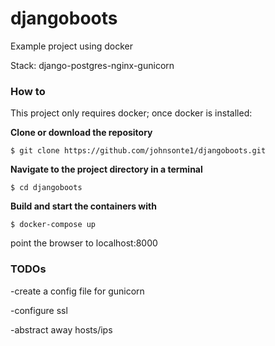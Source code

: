 # djangoboots
Example project using docker

Stack: django-postgres-nginx-gunicorn

### How to
This project only requires docker; once docker is installed:

**Clone or download the repository**

`$ git clone https://github.com/johnsonte1/djangoboots.git`

**Navigate to the project directory in a terminal**

`$ cd djangoboots`

**Build and start the containers with**

`$ docker-compose up`

point the browser to localhost:8000

### TODOs
-create a config file for gunicorn

-configure ssl

-abstract away hosts/ips

